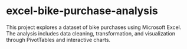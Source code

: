 # excel-bike-purchase-analysis
This project explores a dataset of bike purchases using Microsoft Excel. The analysis includes data cleaning, transformation, and visualization through PivotTables and interactive charts.

